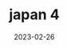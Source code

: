 ---
weight: 4
images: 
- /images/Japan/DSCF0032.jpg
title: japan 4
date: 2023-02-26
tags:
- japan
---